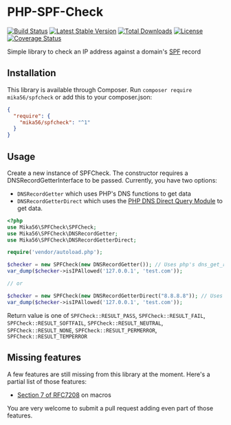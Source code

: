 # PHP-SPF-Check
[![Build Status](https://travis-ci.org/Mika56/PHP-SPF-Check.svg?branch=master)](https://travis-ci.org/Mika56/PHP-SPF-Check)
[![Latest Stable Version](https://poser.pugx.org/mika56/spfcheck/v/stable)](https://packagist.org/packages/mika56/spfcheck)
[![Total Downloads](https://poser.pugx.org/mika56/spfcheck/downloads)](https://packagist.org/packages/mika56/spfcheck)
[![License](https://poser.pugx.org/mika56/spfcheck/license)](https://packagist.org/packages/mika56/spfcheck)
[![Coverage Status](https://coveralls.io/repos/github/Mika56/PHP-SPF-Check/badge.svg)](https://coveralls.io/github/Mika56/PHP-SPF-Check)

Simple library to check an IP address against a domain's [SPF](http://www.openspf.org/) record

## Installation
This library is available through Composer.
Run `composer require mika56/spfcheck` or add this to your composer.json:
```json
{
  "require": {
    "mika56/spfcheck": "^1"
  }
}
```

## Usage
Create a new instance of SPFCheck. The constructor requires a DNSRecordGetterInterface to be passed. Currently, you have two options:
- `DNSRecordGetter` which uses PHP's DNS functions to get data
- `DNSRecordGetterDirect` which uses the [PHP DNS Direct Query Module](https://github.com/purplepixie/phpdns) to get data.
```php
<?php
use Mika56\SPFCheck\SPFCheck;
use Mika56\SPFCheck\DNSRecordGetter;
use Mika56\SPFCheck\DNSRecordGetterDirect;

require('vendor/autoload.php');

$checker = new SPFCheck(new DNSRecordGetter()); // Uses php's dns_get_record method for lookup.
var_dump($checker->isIPAllowed('127.0.0.1', 'test.com'));

// or

$checker = new SPFCheck(new DNSRecordGetterDirect("8.8.8.8")); // Uses phpdns, allowing you to set the nameserver you wish to use for the dns queries.
var_dump($checker->isIPAllowed('127.0.0.1', 'test.com'));
```

Return value is one of `SPFCheck::RESULT_PASS`, `SPFCheck::RESULT_FAIL`, `SPFCheck::RESULT_SOFTFAIL`, `SPFCheck::RESULT_NEUTRAL`, `SPFCheck::RESULT_NONE`, `SPFCheck::RESULT_PERMERROR`, `SPFCheck::RESULT_TEMPERROR`

## Missing features
A few features are still missing from this library at the moment. Here's a partial list of those features:
* [Section 7 of RFC7208](https://tools.ietf.org/html/rfc7208#section-7) on macros

You are very welcome to submit a pull request adding even part of those features.
